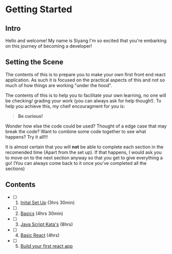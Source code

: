 # Getting Started

## Intro

Hello and welcome! My name is Siyang I'm so excited that you're embarking on this journey of becoming a developer!

## Setting the Scene

The contents of this is to prepare you to make your own first front end react application. As such it is focused on the practical aspects of this and not so much of how things are working "under the hood".

The contents of this is to help you to facilitate your own learning, no one will be checking/ grading your work (you can always ask for help though!). To help you achieve this, my cheif encouragment for you is:

> **Be curious!**

Wonder how else the code could be used? Thought of a edge case that may break the code? Want to combine some code together to see what happens? Try it all!!!

It is almost certain that you will **not** be able to complete each section in the recomended time (Apart from the set up). If that happens, I would ask you to move on to the next section anyway so that you get to give everything a go! (You can always come back to it once you've completed all the sections)

## Contents

- [ ] 1. [Inital Set Up](/1-SetUp/README.md) (3hrs 30min)
- [ ] 2. [Basics](/2-Basics/README.md) (4hrs 30min)
- [ ] 3. [Java Script Kata's](/3-JSKata/README.md) (8hrs)
- [ ] 4. [Basic React](/4-React/README.md) (4hrs)
- [ ] 5. [Build your first react app](/5-MyFirstApp/README.md)
